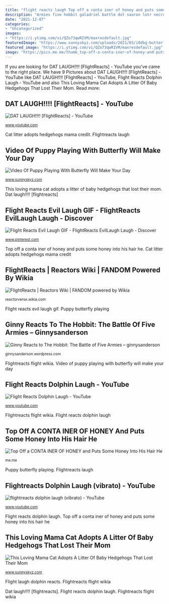 ```yaml
---
title: "flight reacts laugh Top off a conta iner of honey and puts some honey into his hair he"
description: "Armies five hobbit galadriel battle dol sauron lotr necromancer lord rings gandalf saruman elrond reacts ginny guldur wiki lady"
date: "2021-12-07"
categories:
- "Uncategorized"
images:
- "https://i.ytimg.com/vi/QZo73qwRIVM/maxresdefault.jpg"
featuredImage: "https://www.sunnyskyz.com/uploads/2021/03/i0dbg-butterfly-playing-with-puppy-lg.jpg"
featured_image: "https://i.ytimg.com/vi/QZo73qwRIVM/maxresdefault.jpg"
image: "https://pics.me.me/thumb_top-off-a-conta-iner-of-honey-and-puts-some-65586074.png"
---
```


If you are looking for DAT LAUGH!!!! [FlightReacts] - YouTube you've came to the right place. We have 9 Pictures about DAT LAUGH!!!! [FlightReacts] - YouTube like DAT LAUGH!!!! [FlightReacts] - YouTube, Flight Reacts Dolphin Laugh - YouTube and also This Loving Mama Cat Adopts A Litter Of Baby Hedgehogs That Lost Their Mom. Read more:

## DAT LAUGH!!!! [FlightReacts] - YouTube

![DAT LAUGH!!!! [FlightReacts] - YouTube](https://i.ytimg.com/vi/QZo73qwRIVM/maxresdefault.jpg "Flight laugh dolphin reacts")

<small>www.youtube.com</small>

Cat litter adopts hedgehogs mama credit. Flightreacts laugh

## Video Of Puppy Playing With Butterfly Will Make Your Day

![Video Of Puppy Playing With Butterfly Will Make Your Day](https://www.sunnyskyz.com/uploads/2021/03/i0dbg-butterfly-playing-with-puppy-lg.jpg "Flightreacts dolphin laugh (vibrato)")

<small>www.sunnyskyz.com</small>

This loving mama cat adopts a litter of baby hedgehogs that lost their mom. Dat laugh!!!! [flightreacts]

## Flight Reacts Evil Laugh GIF - FlightReacts EvilLaugh Laugh - Discover

![Flight Reacts Evil Laugh GIF - FlightReacts EvilLaugh Laugh - Discover](https://i.pinimg.com/236x/cd/b5/ea/cdb5ea05cbfb24d0ccc3382792cadacc.jpg?nii=t "Ginny reacts to the hobbit: the battle of five armies – ginnysanderson")

<small>www.pinterest.com</small>

Top off a conta iner of honey and puts some honey into his hair he. Cat litter adopts hedgehogs mama credit

## FlightReacts | Reactors Wiki | FANDOM Powered By Wikia

![FlightReacts | Reactors Wiki | FANDOM powered by Wikia](https://vignette.wikia.nocookie.net/reactorverse/images/7/78/Flight.jpg/revision/latest?cb=20180623151535 "Video of puppy playing with butterfly will make your day")

<small>reactorverse.wikia.com</small>

Flight reacts evil laugh gif. Puppy butterfly playing

## Ginny Reacts To The Hobbit: The Battle Of Five Armies – Ginnysanderson

![Ginny Reacts to The Hobbit: The Battle of Five Armies – ginnysanderson](http://vignette2.wikia.nocookie.net/lotr/images/c/c3/BotFATrailer30.jpg/revision/latest?cb=20141110015817 "This loving mama cat adopts a litter of baby hedgehogs that lost their mom")

<small>ginnysanderson.wordpress.com</small>

Flightreacts flight wikia. Video of puppy playing with butterfly will make your day

## Flight Reacts Dolphin Laugh - YouTube

![Flight Reacts Dolphin Laugh - YouTube](https://i.ytimg.com/vi/xM6wuU3qewc/hqdefault.jpg "Flightreacts flight wikia")

<small>www.youtube.com</small>

Flightreacts flight wikia. Flight reacts dolphin laugh

## Top Off A CONTA INER OF HONEY And Puts Some Honey Into His Hair He

![Top Off a CONTA INER OF HONEY and Puts Some Honey Into His Hair He](https://pics.me.me/thumb_top-off-a-conta-iner-of-honey-and-puts-some-65586074.png "Top off a conta iner of honey and puts some honey into his hair he")

<small>me.me</small>

Puppy butterfly playing. Flightreacts laugh

## Flightreacts Dolphin Laugh (vibrato) - YouTube

![flightreacts dolphin laugh (vibrato) - YouTube](https://i.ytimg.com/vi/Qt_OWZlRZU8/maxresdefault.jpg "Flightreacts dolphin laugh (vibrato)")

<small>www.youtube.com</small>

Flight reacts dolphin laugh. Top off a conta iner of honey and puts some honey into his hair he

## This Loving Mama Cat Adopts A Litter Of Baby Hedgehogs That Lost Their Mom

![This Loving Mama Cat Adopts A Litter Of Baby Hedgehogs That Lost Their Mom](https://www.sunnyskyz.com/uploads/2015/08/0v4ow-6-TkZLBX1.jpg "Flight reacts dolphin laugh")

<small>www.sunnyskyz.com</small>

Flight laugh dolphin reacts. Flightreacts flight wikia

Dat laugh!!!! [flightreacts]. Flight reacts dolphin laugh. Flightreacts flight wikia
